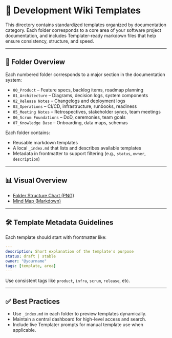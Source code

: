 # 🧩 Development Wiki Templates

This directory contains standardized templates organized by documentation category. Each folder corresponds to a core area of your software project documentation, and includes Templater-ready markdown files that help ensure consistency, structure, and speed.

---

## 📁 Folder Overview

Each numbered folder corresponds to a major section in the documentation system:

- `00_Product` – Feature specs, backlog items, roadmap planning
- `01_Architecture` – Diagrams, decision logs, system components
- `02_Release Notes` – Changelogs and deployment logs
- `03_Operations` – CI/CD, infrastructure, runbooks, readiness
- `05_Meeting Notes` – Retrospectives, stakeholder syncs, team meetings
- `06_Scrum Foundations` – DoD, ceremonies, team goals
- `07_Knowledge Base` – Onboarding, data maps, schemas

Each folder contains:
- Reusable markdown templates
- A local `_index.md` that lists and describes available templates
- Metadata in frontmatter to support filtering (e.g., `status`, `owner`, `description`)

---

## 📊 Visual Overview

- [Folder Structure Chart (PNG)](README_TEMPLATES_Folder_Chart.png)
- [Mind Map (Markdown)](README_Mindmap.md)

---

## 🛠 Template Metadata Guidelines

Each template should start with frontmatter like:

```yaml
---
description: Short explanation of the template's purpose
status: draft | stable
owner: "@yourname"
tags: [template, area]
---
```

Use consistent tags like `product`, `infra`, `scrum`, `release`, etc.

---

## ✅ Best Practices

- Use `_index.md` in each folder to preview templates dynamically.
- Maintain a central dashboard for high-level access and search.
- Include live Templater prompts for manual template use when applicable.
